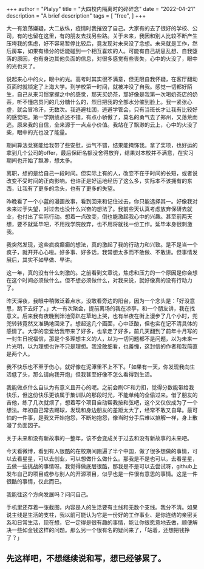 +++
author = "Plalyy"
title = "大四校内隔离时的碎碎念"
date = "2022-04-21"
description = "A brief description"
tags = [
    "free",
]
+++

<!--markdown-->
大一有浪荡嫌疑，大二放纵，疫情时我摧毁了自己。大家有的去了很好的学校、公司，有的也留在这里，有的朋友去找另些路。关于未来，我因和别人比较不断产生压垮我的焦虑，好不容易暂停比较后，竟发现对未来没了念想。未来就是工作，然后房车，如果有缘分的话能碰到一个相互喜欢的人。可能有自己胡思乱想、自我堕落的原因，也有身边其他负面的信息，对很多感觉有些丧失，心中的火没了，眼中的光也灭了。

说起来心中的火，眼中的光。高考时其实很不满意，但无限自我怀疑，在客厅翻动页面时就锁定了上海大学。到学校第一时间，就被冲没了自我。感觉一切都好陌生，自己从来习惯掌握之中的感觉，那天买奶茶，那好像是我第一次喝奶茶店的奶茶，听不懂店员问的几分糖什么的，烈日把我的全部水分催到脸上。我一紧张心虚，就会冒冷汗，无数次。我逃避社团，逃避学管会，只有当班长才让我有比较好的感觉吧。第一学期绩点还不错，有点小骄傲了，莫名的勇气去了郑州，又落荒而逃。原来我的自信，全来源于一点点小价值。我站在了飘渺的云上，心中的火没了柴，眼中的光也没了能量。

期间算法竞赛能给我带了些安慰，运气不错，结果能掩饰我。拿了奖项，也好运的拿到几个公司的offer，最后保研名额没舍得放弃，结果对本校并不满意，在实习期间也开始了飘渺，想太多。

离职，想的是给自己一段时间。但实际上有的人，改变不在于时间的长短，或者说改变不受时间的正向影响。也许正是好运地经历了这么多，实际本不该拥有的东西，让我有了更多的念头，也有了更多的失望。

昨晚看了一个小蓝的漫画故事，看到回来和记住过去，你只能选择其一。好像我对未来过于失望，对过去也没什么兴奋的想法了。我前些天认真考虑放弃保研去就业，也付出了实际行动。想着一点改变，倒也能激起我心中的兴趣。甚至前两天想，要不就延毕吧，不用找学院放弃，也不用将就找一份工作。延毕本身很刺激我。

我突然发现，这些疯疯癫癫的想法，真的激起了我的行动力和兴致。是不是当一个疯子，就开开心心啦。好多事、好多话，我常想太多而不敢做、不敢讲。但事情发展后，其实不如早做、早讲。

这一年，真的没有什么刺激的。之前看到文章说，焦虑和压力的一个原因是你会想在这个时间必须做什么。但不想必须做什么，对我来说，就好像真的没有行动力了。

昨天深夜，我眼中稍微泛着点水，没敢看旁边的阳台，因为一个念头是：「好没意思，跳下去好了。」大一有次聚会，提前离场的我在凉亭，和一个朋友讲，我在找意义。后来我有夜晚到泮池旁趴在草地上哭，也有半夜在街上漫步了几个小时，兜兜转转竟然又准确地回来了。想起这几个画面，心中泛酸，但也实在记不清具体的感情了。大学的恋爱给我带来了好多，也拿走了好多，前几天翻到了前年十月写的一封生日祝福信，那是个多理想主义的人，以为一切问题都不是问题，以为未来一片光明，以为理想也许不只是理想。我没敢细看，也羞愧，这封信的作者和我简直是两个人。

我不快乐也不至于伤心，就好像在泥潭里不上不下。「如果有一天，你发现我向生活低了头，那么请向我开炮」但我甚至好像不怎么看得到生活。

我能做点什么自认为有意义且开心的呢。之前会刷CF和力扣，觉得分数能带给我快乐，但这份快乐更该属于集训队的那段时光，不能单纯的全偷过来。借了朋友的吉他，练了几次就烦了，想着写个项目自动帮我按和弦吧，这个又仅仅成为了一个想法。年初自己常去踢球，发现和身边朋友的差距太大了，经常不敢又自卑。最可怕的一件事，是我又开始抱怨，不断地抱怨，像当时分手后难以排解一样，身上散漫了负面因子。

关于未来和没有新故事的一整年，该不会变成关于过去和没有新故事的未来吧。

今天看微博，看到有人很酷的在校期间跑遍了半个中国，做了很多想做的事情，可以去看星星，可以去创业，可以想做什么做什么。那我是不是也可以，去看星星，去做一些挑战的事情呀。我觉得做底层很酷，那我是不是可以去尝试呀，github上发布自己的项目或参与别人的开源项目，似乎也是一件很有意思的事情。这是一件很酷的事情，仅此而已。

我能往这个方向发展吗？问问自己。

手机里还存着一张截图，内容是人的生活要有主线和无数个支线。我分不清。如果说主线是生活的支柱，我以前可能认为它是一份好的工作事业、是你连结的亲密关系和日常生活，现在想，它一定得是很有趣的事情，能让你很愿意地去做，顺便解决一些如金钱这样的问题。那么另一个很有名的疑问来了，「站着，还想把钱挣了？」

先这样吧，不想继续说和写，想已经够累了。
---


